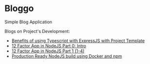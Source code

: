 # Bloggo 

Simple Blog Application

Blogs on Project's Development:
- [Benefits of using Typescript with ExpressJS with Project Template
](https://blog.sumitbhanushali.com/benefits-of-using-typescript-with-expressjs-with-project-template)
- [12 Factor App in NodeJS Part 0: Intro](https://blog.sumitbhanushali.com/12-factor-app-in-nodejs-part-0-intro)
- [12 Factor App in NodeJS Part 1 (1-4)](https://blog.sumitbhanushali.com/12-factor-app-in-nodejs-part-1-1-4)
- [Production Ready NodeJS build using Docker and npm](https://blog.sumitbhanushali.com/production-ready-nodejs-build-using-docker-and-npm)
